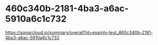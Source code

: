 # 460c340b-2181-4ba3-a6ac-5910a6c1c732
https://sonarcloud.io/summary/overall?id=examly-test_460c340b-2181-4ba3-a6ac-5910a6c1c732
